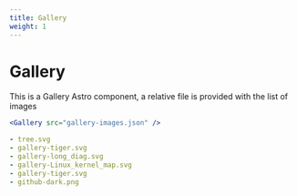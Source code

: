 ```yaml
---
title: Gallery
weight: 1
---
```

# Gallery

This is a Gallery Astro component, a relative file is provided with the list of images

```jsx
<Gallery src="gallery-images.json" />
```

```yaml gallery
- tree.svg
- gallery-tiger.svg
- gallery-long_diag.svg
- gallery-Linux_kernel_map.svg
- gallery-tiger.svg
- github-dark.png
```
